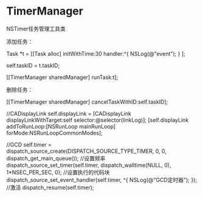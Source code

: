 # TimerManager
NSTimer任务管理工具类

添加任务：

Task *t = [[Task alloc] initWithTime:30 handler:^{
        NSLog(@"event");
} ];

self.taskID = t.taskID;

[[TimerManager sharedManager] runTask:t];


删除任务：

[[TimerManager sharedManager] cancelTaskWithID:self.taskID];

//CADisplayLink
 self.displayLink = [CADisplayLink displayLinkWithTarget:self selector:@selector(linkLog)];
 [self.displayLink addToRunLoop:[NSRunLoop mainRunLoop] forMode:NSRunLoopCommonModes];
    
    
//GCD
    self.timer = dispatch_source_create(DISPATCH_SOURCE_TYPE_TIMER, 0, 0, dispatch_get_main_queue());
    //设置频率
    dispatch_source_set_timer(self.timer, dispatch_walltime(NULL, 0), 1*NSEC_PER_SEC, 0);
    //设置执行的代码块
    dispatch_source_set_event_handler(self.timer, ^{
        NSLog(@"GCD定时器");
    });
    //激活
    dispatch_resume(self.timer);
